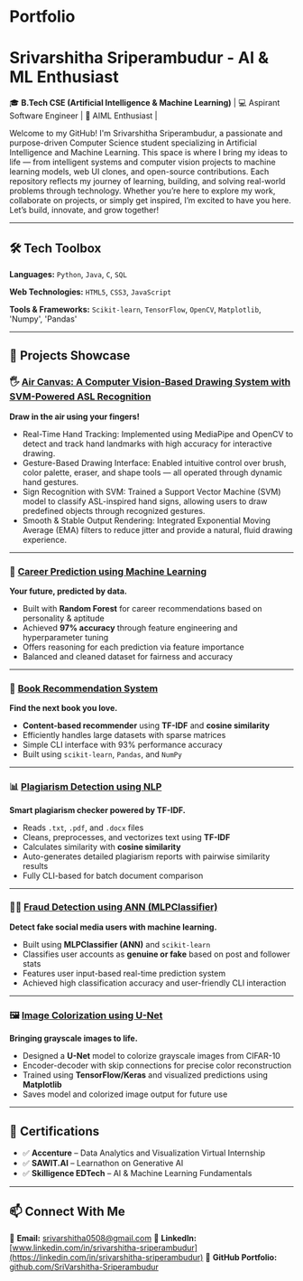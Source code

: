 # Portfolio

# Srivarshitha Sriperambudur - AI & ML Enthusiast

🎓 **B.Tech CSE (Artificial Intelligence & Machine Learning)** | 💻 Aspirant Software Engineer | 🤖 AIML Enthusiast |

Welcome to my GitHub! I'm Srivarshitha Sriperambudur, a passionate and purpose-driven Computer Science student specializing in Artificial Intelligence and Machine Learning. This space is where I bring my ideas to life — from intelligent systems and computer vision projects to machine learning models, web UI clones, and open-source contributions. Each repository reflects my journey of learning, building, and solving real-world problems through technology. Whether you’re here to explore my work, collaborate on projects, or simply get inspired, I’m excited to have you here. Let’s build, innovate, and grow together!

---

## 🛠️ Tech Toolbox

**Languages:**
`Python`, `Java`, `C`, `SQL`

**Web Technologies:**
`HTML5`, `CSS3`, `JavaScript`

**Tools & Frameworks:**
`Scikit-learn`, `TensorFlow`, `OpenCV`, `Matplotlib`, 'Numpy', 'Pandas'

---

## 💼 Projects Showcase

### 🖐️ [Air Canvas: A Computer Vision-Based Drawing System with SVM-Powered ASL Recognition](https://github.com/SriVarshitha-Sriperambudur/Air-Canvas-A-Computer-Vision-Based-Drawing-System-with-SVM-Powered-ASL-Recognition)

**Draw in the air using your fingers!**
* Real-Time Hand Tracking: Implemented using MediaPipe and OpenCV to detect and track hand landmarks with high accuracy for interactive drawing.
* Gesture-Based Drawing Interface: Enabled intuitive control over brush, color palette, eraser, and shape tools — all operated through dynamic hand gestures.
* Sign Recognition with SVM: Trained a Support Vector Machine (SVM) model to classify ASL-inspired hand signs, allowing users to draw predefined objects through recognized gestures.
* Smooth & Stable Output Rendering: Integrated Exponential Moving Average (EMA) filters to reduce jitter and provide a natural, fluid drawing experience.
---

### 🧠 [Career Prediction using Machine Learning](https://github.com/SriVarshitha-Sriperambudur/Career-prediction-using-ML)

**Your future, predicted by data.**

* Built with **Random Forest** for career recommendations based on personality & aptitude
* Achieved **97% accuracy** through feature engineering and hyperparameter tuning
* Offers reasoning for each prediction via feature importance
* Balanced and cleaned dataset for fairness and accuracy

---

### 📖 [Book Recommendation System](https://github.com/SriVarshitha-Sriperambudur/Book-Recommendation-System)

**Find the next book you love.**

* **Content-based recommender** using **TF-IDF** and **cosine similarity**
* Efficiently handles large datasets with sparse matrices
* Simple CLI interface with 93% performance accuracy
* Built using `scikit-learn`, `Pandas`, and `NumPy`

---


### 📊 [Plagiarism Detection using NLP](https://github.com/SriVarshitha-Sriperambudur/plagiarism-detection-nlp)

**Smart plagiarism checker powered by TF-IDF.**

* Reads `.txt`, `.pdf`, and `.docx` files
* Cleans, preprocesses, and vectorizes text using **TF-IDF**
* Calculates similarity with **cosine similarity**
* Auto-generates detailed plagiarism reports with pairwise similarity results
* Fully CLI-based for batch document comparison

---

### 👮‍♀️ [Fraud Detection using ANN (MLPClassifier)](https://github.com/SriVarshitha-Sriperambudur/fraud-detection-ann)

**Detect fake social media users with machine learning.**

* Built using **MLPClassifier (ANN)** and `scikit-learn`
* Classifies user accounts as **genuine or fake** based on post and follower stats
* Features user input-based real-time prediction system
* Achieved high classification accuracy and user-friendly CLI interaction

---

### 🖼️ [Image Colorization using U-Net](https://github.com/SriVarshitha-Sriperambudur/image-colorization-unet)

**Bringing grayscale images to life.**

* Designed a **U-Net** model to colorize grayscale images from CIFAR-10
* Encoder-decoder with skip connections for precise color reconstruction
* Trained using **TensorFlow/Keras** and visualized predictions using **Matplotlib**
* Saves model and colorized image output for future use

---


## 📜 Certifications

* ✅ **Accenture** – Data Analytics and Visualization Virtual Internship
* ✅ **SAWIT.AI** – Learnathon on Generative AI
* ✅ **Skilligence EDTech** – AI & Machine Learning Fundamentals

---

## 📫 Connect With Me

📧 **Email:** [srivarshitha0508@gmail.com](mailto:srivarshitha0508@gmail.com)
🔗 **LinkedIn:** [www.linkedin.com/in/srivarshitha-sriperambudur](https://linkedin.com/in/srivarshitha-sriperambudur)
📂 **GitHub Portfolio:** [github.com/SriVarshitha-Sriperambudur](https://github.com/SriVarshitha-Sriperambudur)


